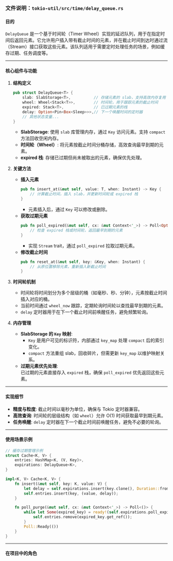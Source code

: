 ### 文件说明：`tokio-util/src/time/delay_queue.rs`

#### **目的**  
`DelayQueue` 是一个基于时间轮（Timer Wheel）实现的延迟队列，用于在指定时间后返回元素。它允许用户插入带有截止时间的元素，并在截止时间到达时通过流（Stream）接口获取这些元素。该队列适用于需要定时处理任务的场景，例如缓存过期、任务调度等。

---

#### **核心组件与功能**

1. **结构定义**  
   ```rust
   pub struct DelayQueue<T> {
       slab: SlabStorage<T>,          // 存储元素的 slab，支持高效内存复用
       wheel: Wheel<Stack<T>>,        // 时间轮，用于跟踪元素的截止时间
       expired: Stack<T>,             // 已过期元素的栈
       delay: Option<Pin<Box<Sleep>>>,// 下一个唤醒时间的定时器
       // 其他状态变量...
   }
   ```
   - **SlabStorage**: 使用 `slab` 库管理内存，通过 `Key` 访问元素。支持 `compact` 方法回收空闲内存。
   - **时间轮（Wheel）**: 将元素按截止时间分桶存储，高效查询最早到期的元素。
   - **expired 栈**: 存储已过期但尚未被取出的元素，确保优先处理。

2. **关键方法**  
   - **插入元素**  
     ```rust
     pub fn insert_at(&mut self, value: T, when: Instant) -> Key {
         // 计算截止时间，插入 slab，并更新时间轮或 expired 栈
     }
     ```
     - 元素插入后，通过 `Key` 可以修改或删除。
   - **获取过期元素**  
     ```rust
     pub fn poll_expired(&mut self, cx: &mut Context<'_>) -> Poll<Option<Expired<T>>> {
         // 检查 expired 栈或时间轮，返回最早到期的元素
     }
     ```
     - 实现 `Stream` trait，通过 `poll_expired` 拉取过期元素。
   - **修改截止时间**  
     ```rust
     pub fn reset_at(&mut self, key: &Key, when: Instant) {
         // 从原位置移除元素，重新插入新截止时间
     }
     ```

3. **时间轮机制**  
   - 时间轮将时间划分为多个层级的桶（如毫秒、秒、分钟），元素按截止时间插入对应的桶。
   - 当前时间通过 `wheel_now` 跟踪，定期轮询时间轮以查找最早到期的元素。
   - `delay` 定时器用于在下一个截止时间前唤醒任务，避免频繁轮询。

4. **内存管理**  
   - **SlabStorage 的 `Key` 映射**:  
     - `Key` 是用户可见的标识符，内部通过 `key_map` 处理 `compact` 后的索引变化。
     - `compact` 方法重组 slab，回收碎片，但需更新 `key_map` 以维护映射关系。
   - **过期元素优先处理**:  
     已过期的元素直接存入 `expired` 栈，确保 `poll_expired` 优先返回这些元素。

---

#### **实现细节**  
- **精度与粒度**: 截止时间以毫秒为单位，确保与 Tokio 定时器兼容。
- **高效查询**: 时间轮的层级结构（如 `wheel`）允许 O(1) 时间获取最早到期元素。
- **任务唤醒**: `delay` 定时器在下一个截止时间前唤醒任务，避免不必要的轮询。

---

#### **使用场景示例**  
```rust
// 缓存过期管理示例
struct Cache<K, V> {
    entries: HashMap<K, (V, Key)>,
    expirations: DelayQueue<K>,
}

impl<K, V> Cache<K, V> {
    fn insert(&mut self, key: K, value: V) {
        let delay = self.expirations.insert(key.clone(), Duration::from_secs(30));
        self.entries.insert(key, (value, delay));
    }

    fn poll_purge(&mut self, cx: &mut Context<'_>) -> Poll<()> {
        while let Some(expired_key) = ready!(self.expirations.poll_expired(cx)) {
            self.entries.remove(expired_key.get_ref());
        }
        Poll::Ready(())
    }
}
```

---

#### **在项目中的角色**  
